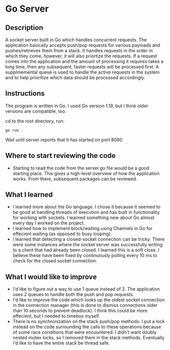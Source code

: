 # Go Server

## Description

A socket server built in Go which handles concurrent requests.  The application basically accepts push/pop requests for various payloads and pushes/retrieves them from a stack. It handles requests
in the order in which they come, however, it will also priortize the requests.
If a request comes into the application and the amount of processing it requires takes a long time, then any subsequent, faster requests will be processed first.  A supplmemental queue is used to handle the active requests in the system and to help prioritize which data should be processed accordingly.

## Instructions

The program is written in Go.  I used Go version 1.19, but I think older versions are compatible, too.

cd to the root directory, run:

```go run .```

Wait until server reports that it has started on port 8080

## Where to start reviewing the code
* Starting to read the code from the server.go file would be a good starting place.  This gives a high-level overview of how the application works.  From there, subsequent packages can be reviewed.

## What I learned
* I learned more about the Go language.  I chose it because it seemed to be good at handling threads of execution and has built in functionality for working with sockets.  I learned something new about Go almost every day I worked on the project.
*  I learned how to implement block/waiting using Channels in Go for effecient waiting (as opposed to busy looping).
* I learned that detecting a closed-socket connection can be tricky.  There were some instances where the socket server was successfully writing to a client that had already been closed.  I learned this is a soft close.  I believe these have been fixed by continuously polling every 10 ms to check for the closed socket connection.

## What I would like to improve
* I'd like to figure out a way to use 1 queue instead of 2.  The application uses 2 queues to handle both the push and pop requests.
* I'd like to improve the code which looks up the oldest socket connection in the connection manager (this is done to dismiss connections older than 10 seconds to prevent deadlock).  I think this could be more effecient, but I needed to timebox myself.
* There is no synchronization on the stack push/pop methods.  I put a lock instead on the code surrounding the calls to these operations because of some race conditions that were encountered.  I didn't want doubly nested mutex locks, so I removed them in the stack methods.  Eventually I'd like to have the entire stack be thread safe.
